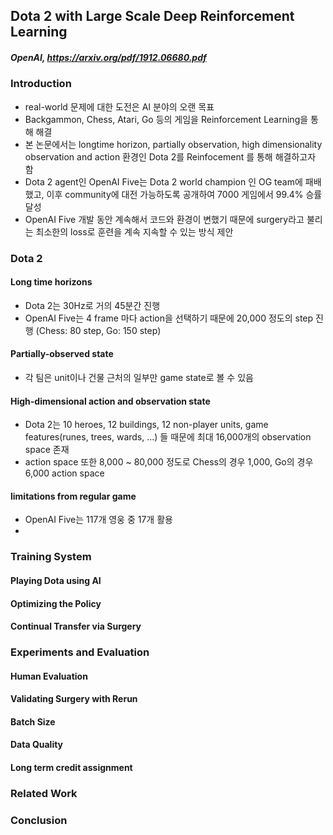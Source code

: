 ## Dota 2 with Large Scale Deep Reinforcement Learning

##### OpenAI, https://arxiv.org/pdf/1912.06680.pdf

### Introduction
- real-world 문제에 대한 도전은 AI 분야의 오랜 목표
- Backgammon, Chess, Atari, Go 등의 게임을 Reinforcement Learning을 통해 해결
- 본 논문에서는 longtime horizon, partially observation, high dimensionality observation and action 환경인 Dota 2를 Reinfocement 를 통해 해결하고자 함
- Dota 2 agent인 OpenAI Five는 Dota 2 world champion 인 OG team에 패배했고, 이후 community에 대전 가능하도록 공개하여 7000 게임에서 99.4% 승률 달성
- OpenAI Five 개발 동안 계속해서 코드와 환경이 변했기 때문에 surgery라고 불리는 최소한의 loss로 훈련을 계속 지속할 수 있는 방식 제안

### Dota 2
#### Long time horizons
- Dota 2는 30Hz로 거의 45분간 진행
- OpenAI Five는 4 frame 마다 action을 선택하기 때문에 20,000 정도의 step 진행 (Chess: 80 step, Go: 150 step)
  
#### Partially-observed state
- 각 팀은 unit이나 건물 근처의 일부만 game state로 볼 수 있음
  
#### High-dimensional action and observation state
- Dota 2는 10 heroes, 12 buildings, 12 non-player units, game features(runes, trees, wards, ...) 들 때문에 최대 16,000개의 observation space 존재
- action space 또한 8,000 ~ 80,000 정도로 Chess의 경우 1,000, Go의 경우 6,000 action space

#### limitations from regular game
- OpenAI Five는 117개 영웅 중 17개 활용
- 

### Training System
#### Playing Dota using AI
#### Optimizing the Policy
#### Continual Transfer via Surgery

### Experiments and Evaluation
#### Human Evaluation
#### Validating Surgery with Rerun
#### Batch Size
#### Data Quality
#### Long term credit assignment

### Related Work

### Conclusion
